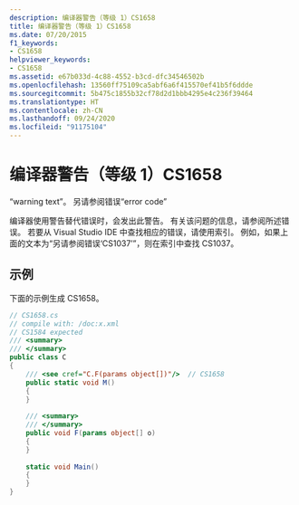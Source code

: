 ```yaml
---
description: 编译器警告（等级 1）CS1658
title: 编译器警告（等级 1）CS1658
ms.date: 07/20/2015
f1_keywords:
- CS1658
helpviewer_keywords:
- CS1658
ms.assetid: e67b033d-4c88-4552-b3cd-dfc34546502b
ms.openlocfilehash: 13560ff75109ca5abf6a6f415570ef41b5f6ddde
ms.sourcegitcommit: 5b475c1855b32cf78d2d1bbb4295e4c236f39464
ms.translationtype: HT
ms.contentlocale: zh-CN
ms.lasthandoff: 09/24/2020
ms.locfileid: "91175104"
---
```

# <a name="compiler-warning-level-1-cs1658"></a>编译器警告（等级 1）CS1658

“warning text”。 另请参阅错误“error code”  
  
 编译器使用警告替代错误时，会发出此警告。 有关该问题的信息，请参阅所述错误。 若要从 Visual Studio IDE 中查找相应的错误，请使用索引。 例如，如果上面的文本为“另请参阅错误‘CS1037’”，则在索引中查找 CS1037。  
  
## <a name="example"></a>示例  

 下面的示例生成 CS1658。  
  
```csharp  
// CS1658.cs  
// compile with: /doc:x.xml  
// CS1584 expected  
/// <summary>  
/// </summary>  
public class C  
{  
    /// <see cref="C.F(params object[])"/>  // CS1658  
    public static void M()  
    {  
    }  
  
    /// <summary>  
    /// </summary>  
    public void F(params object[] o)  
    {  
    }  
  
    static void Main()  
    {  
    }  
}  
```
